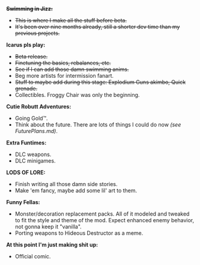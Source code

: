 ~~**Swimming in Jizz:**~~

 - ~~This is where I make all the stuff before beta.~~
 - ~~It's been over nine months already, still a shorter dev time than my previous projects.~~

**Icarus pls play:**

 - ~~Beta release.~~
 - ~~Finetuning the basics, rebalances, etc.~~
 - ~~See if I can add those damn swimming anims.~~
 - Beg more artists for intermission fanart.
 - ~~Stuff to maybe add during this stage: Explodium Guns akimbo, Quick grenade.~~
 - Collectibles. Froggy Chair was only the beginning.

**Cutie Robutt Adventures:**

 - Going Gold™.
 - Think about the future. There are lots of things I could do now *(see FuturePlans.md)*.

**Extra Funtimes:**

 - DLC weapons.
 - DLC minigames.

**LODS OF LORE:**

 - Finish writing all those damn side stories.
 - Make 'em fancy, maybe add some lil' art to them.

**Funny Fellas:**

 - Monster/decoration replacement packs. All of it modeled and tweaked to fit the style and theme of the mod. Expect enhanced enemy behavior, not gonna keep it "vanilla".
 - Porting weapons to Hideous Destructor as a meme.

**At this point I'm just making shit up:**

 - Official comic.
